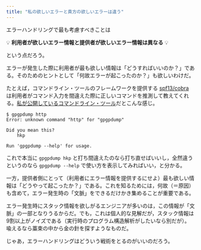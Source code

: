 ```yaml
---
title: "私の欲しいエラーと貴方の欲しいエラーは違う"
---
```


エラーハンドリングで最も考慮すべきことは

💡 **利用者が欲しいエラー情報と提供者が欲しいエラー情報は異なる** 💡

という点だろう。

エラーが発生した際に利用者が最も欲しい情報は「どうすればいいのか？」である。そのためのヒントとして「何故エラーが起こったのか？」も欲しいわけだ。

たとえば，コマンドライン・ツールのフレームワークを提供する [spf13/cobra] は利用者がコマンド入力を間違えた際に正しいコマンドを推測して教えてくれる。[私が公開しているコマンドライン・ツール](https://github.com/spiegel-im-spiegel/gpgpdump "spiegel-im-spiegel/gpgpdump: OpenPGP packet visualizer")だとこんな感じ。

```
$ gpgpdump http
Error: unknown command "http" for "gpgpdump"

Did you mean this?
	hkp

Run 'gpgpdump --help' for usage.
```

これで本当に `gpgpdump hkp` と打ち間違えたのなら打ち直せばいいし，全然違うというのなら `gpgpdump --help` で使い方を表示してみればいい，と分かる。

一方，提供者側にとって（利用者にエラー情報を提供するにせよ）最も欲しい情報は「どうやって起こったか？」である。これを知るためには，何故（＝原因）も含めて，エラー発生時の「文脈」をできるだけかき集めることが重要である。

エラー発生時にスタック情報を欲しがるエンジニアが多いのは，この情報が「文脈」の一部となりうるからだ。でも，これは個人的な見解だが，スタック情報は9割以上がノイズである（実行時のプログラム構造解析がしたいなら別だが）。喩えるなら藁束の中から金の針を探すようなものだ。

じゃあ，エラーハンドリングはどういう戦術をとるのがいいのだろう。

[Go]: https://golang.org/ "The Go Programming Language"
[spf13/cobra]: https://github.com/spf13/cobra "spf13/cobra: A Commander for modern Go CLI interactions"
<!-- eof -->
